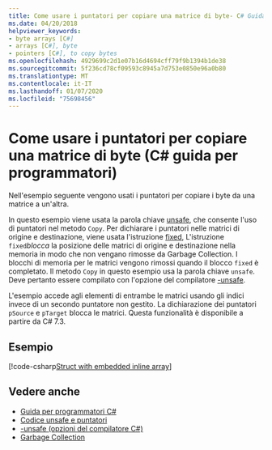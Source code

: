 ```yaml
---
title: Come usare i puntatori per copiare una matrice di byte- C# Guida alla programmazione
ms.date: 04/20/2018
helpviewer_keywords:
- byte arrays [C#]
- arrays [C#], byte
- pointers [C#], to copy bytes
ms.openlocfilehash: 4929699c2d1e07b16d4694cff79f9b1394b1de38
ms.sourcegitcommit: 5f236cd78cf09593c8945a7d753e0850e96a0b80
ms.translationtype: MT
ms.contentlocale: it-IT
ms.lasthandoff: 01/07/2020
ms.locfileid: "75698456"
---
```

# <a name="how-to-use-pointers-to-copy-an-array-of-bytes-c-programming-guide"></a>Come usare i puntatori per copiare una matrice di byte (C# guida per programmatori)

Nell'esempio seguente vengono usati i puntatori per copiare i byte da una matrice a un'altra.

In questo esempio viene usata la parola chiave [unsafe](../../language-reference/keywords/unsafe.md), che consente l'uso di puntatori nel metodo `Copy`. Per dichiarare i puntatori nelle matrici di origine e destinazione, viene usata l'istruzione [fixed](../../language-reference/keywords/fixed-statement.md), L'istruzione `fixed`*blocca* la posizione delle matrici di origine e destinazione nella memoria in modo che non vengano rimosse da Garbage Collection. I blocchi di memoria per le matrici vengono rimossi quando il blocco `fixed` è completato. Il metodo `Copy` in questo esempio usa la parola chiave `unsafe`. Deve pertanto essere compilato con l'opzione del compilatore [-unsafe](../../language-reference/compiler-options/unsafe-compiler-option.md).

L'esempio accede agli elementi di entrambe le matrici usando gli indici invece di un secondo puntatore non gestito. La dichiarazione dei puntatori `pSource` e `pTarget` blocca le matrici. Questa funzionalità è disponibile a partire da C# 7.3.

## <a name="example"></a>Esempio

[!code-csharp[Struct with embedded inline array](../../../../samples/snippets/csharp/keywords/FixedKeywordExamples.cs#8)]

## <a name="see-also"></a>Vedere anche

- [Guida per programmatori C#](../index.md)
- [Codice unsafe e puntatori](index.md)
- [-unsafe (opzioni del compilatore C#)](../../language-reference/compiler-options/unsafe-compiler-option.md)
- [Garbage Collection](../../../standard/garbage-collection/index.md)
